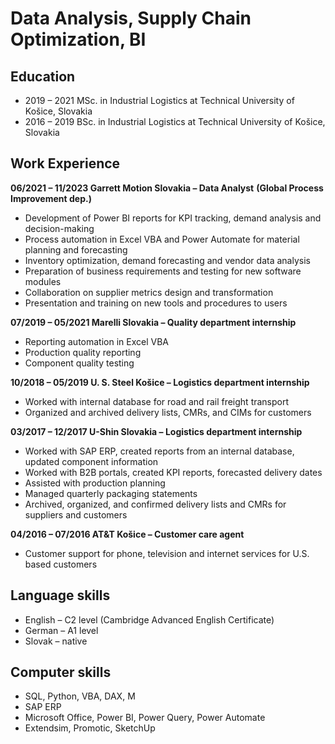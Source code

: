 # Data Analysis, Supply Chain Optimization, BI

## Education
- 2019 – 2021	MSc. in Industrial Logistics at Technical University of Košice, Slovakia 
- 2016 – 2019	BSc. in Industrial Logistics at Technical University of Košice, Slovakia

## Work Experience
**06/2021 – 11/2023	Garrett Motion Slovakia – Data Analyst**
**(Global Process Improvement dep.)**
- Development of Power BI reports for KPI tracking, demand analysis and decision-making
- Process automation in Excel VBA and Power Automate for material planning and forecasting
- Inventory optimization, demand forecasting and vendor data analysis
- Preparation of business requirements and testing for new software modules
- Collaboration on supplier metrics design and transformation
- Presentation and training on new tools and procedures to users

**07/2019 – 05/2021	Marelli Slovakia – Quality department internship**
- Reporting automation in Excel VBA
- Production quality reporting
- Component quality testing

**10/2018 – 05/2019 	U. S. Steel Košice – Logistics department internship**
- Worked with internal database for road and rail freight transport
- Organized and archived delivery lists, CMRs, and CIMs for customers

**03/2017 – 12/2017 	U-Shin Slovakia – Logistics department internship**
- Worked with SAP ERP, created reports from an internal database, updated component information
- Worked with B2B portals, created KPI reports, forecasted delivery dates
- Assisted with production planning
- Managed quarterly packaging statements
- Archived, organized, and confirmed delivery lists and CMRs for suppliers and customers

**04/2016 – 07/2016	AT&T Košice – Customer care agent**
- Customer support for phone, television and internet services for U.S. based customers

## Language skills
- English – C2 level (Cambridge Advanced English Certificate)
- German – A1 level
- Slovak – native

## Computer skills
- SQL, Python, VBA, DAX, M
- SAP ERP
- Microsoft Office, Power BI, Power Query, Power Automate
- Extendsim, Promotic, SketchUp

